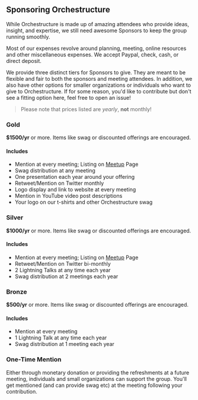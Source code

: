 ## Sponsoring Orchestructure

While Orchestructure is made up of amazing attendees who provide ideas, insight,
and expertise, we still need awesome Sponsors to keep the group running smoothly.

Most of our expenses revolve around planning, meeting, online resources and other miscellaneous expenses. We accept Paypal, check, cash, or direct deposit.

We provide three distinct tiers for Sponsors to give. They are meant to be flexible
and fair to both the sponsors and meeting attendees. In addition, we
also have other options for smaller organizations or individuals who want
to give to Orchestructure. If for some reason, you'd like to contribute but don't
see a fitting option here, feel free to open an issue!

> Please note that prices listed are *yearly*, **not** monthly!

### Gold

**$1500/yr** or more. Items like swag or discounted offerings are encouraged.

#### Includes

* Mention at every meeting; Listing on [Meetup](https://www.meetup.com/orchestructure/) Page
* Swag distribution at any meeting
* One presentation each year around your offering
* Retweet/Mention on Twitter monthly
* Logo display and link to website at every meeting
* Mention in YouTube video post descriptions
* Your logo on our t-shirts and other Orchestructure swag

### Silver

**$1000/yr** or more. Items like swag or discounted offerings are encouraged.

#### Includes

* Mention at every meeting; Listing on [Meetup](https://www.meetup.com/orchestructure/) Page
* Retweet/Mention on Twitter bi-monthly
* 2 Lightning Talks at any time each year
* Swag distribution at 2 meetings each year

### Bronze

**$500/yr** or more. Items like swag or discounted offerings are encouraged.

#### Includes

* Mention at every meeting
* 1 Lightning Talk at any time each year
* Swag distribution at 1 meeting each year

### One-Time Mention

Either through monetary donation or providing the refreshments at a future meeting, individuals and small organizations can support the group. You'll get mentioned (and can provide swag etc) at the meeting following your contribution.
